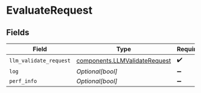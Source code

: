 # EvaluateRequest


## Fields

| Field                                                                          | Type                                                                           | Required                                                                       | Description                                                                    |
| ------------------------------------------------------------------------------ | ------------------------------------------------------------------------------ | ------------------------------------------------------------------------------ | ------------------------------------------------------------------------------ |
| `llm_validate_request`                                                         | [components.LLMValidateRequest](../../models/components/llmvalidaterequest.md) | :heavy_check_mark:                                                             | N/A                                                                            |
| `log`                                                                          | *Optional[bool]*                                                               | :heavy_minus_sign:                                                             | N/A                                                                            |
| `perf_info`                                                                    | *Optional[bool]*                                                               | :heavy_minus_sign:                                                             | N/A                                                                            |